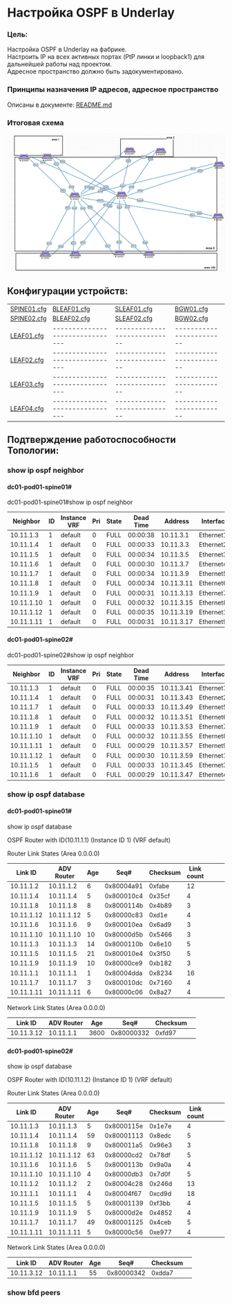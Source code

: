 # Настройка OSPF в Underlay

### Цель:
Настройка OSPF в Underlay на фабрике.<br>
Настроить IP на всех активных портах (PtP линки и loopback1) для дальнейшей работы над проектом.<br>
Адресное пространство должно быть задокументировано.<br>

### Принципы назначения IP адресов, адресное пространство
Описаны в документе: [README.md](README.md)

### Итоговая схема
![Topology_OSPF.png](Topology_OSPF.png)

## Конфигурации устройств:

|                             |                               |                            |                        |
|-----------------------------|-------------------------------|----------------------------|------------------------|
| [SPINE01.cfg](SPINE01.cfg)  |   [BLEAF01.cfg](BLEAF01.cfg)  | [SLEAF01.cfg](SLEAF01.cfg) | [BGW01.cfg](BGW01.cfg) |
| [SPINE02.cfg](SPINE02.cfg)  |   [BLEAF02.cfg](BLEAF02.cfg)  | [SLEAF02.cfg](SLEAF02.cfg) | [BGW02.cfg](BGW02.cfg) |
| [LEAF01.cfg](LEAF01.cfg)    |-------------------------------|----------------------------|------------------------|
| [LEAF02.cfg](LEAF02.cfg)    |-------------------------------|----------------------------|------------------------|
| [LEAF03.cfg](LEAF03.cfg)    |-------------------------------|----------------------------|------------------------|
| [LEAF04.cfg](LEAF04.cfg)    |-------------------------------|----------------------------|------------------------|


## Подтверждение работоспособности Топологии:

### show ip ospf neighbor

#### dc01-pod01-spine01#
dc01-pod01-spine01#show ip ospf neighbor

|Neighbor  |ID |Instance VRF|Pri|State |  Dead Time |Address | Interface | | |
|----------|---|--------|---|----|--------|----------|----------|-------|---------|
|10.11.1.3 |1  |default |0  |FULL|00:00:38|10.11.3.1 |Ethernet1 |       |         |
|10.11.1.4 |1  |default |0  |FULL|00:00:33|10.11.3.3 |Ethernet2 |       |         |
|10.11.1.5 |1  |default |0  |FULL|00:00:34|10.11.3.5 |Ethernet3 |       |         |
|10.11.1.6 |1  |default |0  |FULL|00:00:30|10.11.3.7 |Ethernet4 |       |         |
|10.11.1.7 |1  |default |0  |FULL|00:00:34|10.11.3.9 |Ethernet5 |       |         |
|10.11.1.8 |1  |default |0  |FULL|00:00:34|10.11.3.11|Ethernet6 |       |         |
|10.11.1.9 |1  |default |0  |FULL|00:00:31|10.11.3.13|Ethernet7 |       |         |
|10.11.1.10|1  |default |0  |FULL|00:00:32|10.11.3.15|Ethernet8 |       |         |
|10.11.1.12|1  |default |0  |FULL|00:00:35|10.11.3.19|Ethernet10|       |         |
|10.11.1.11|1  |default |0  |FULL|00:00:31|10.11.3.17|Ethernet9 |       |         |


#### dc01-pod01-spine02#

dc01-pod01-spine02#show ip ospf neighbor

|Neighbor  |ID |Instance VRF|Pri|State |  Dead Time |Address | Interface | | |
|----------|---|--------|---|----|--------|----------|----------|-------|---------|
|10.11.1.3 |1  |default |0  |FULL|00:00:35|10.11.3.41|Ethernet1 |       |         |
|10.11.1.4 |1  |default |0  |FULL|00:00:31|10.11.3.43|Ethernet2 |       |         |
|10.11.1.7 |1  |default |0  |FULL|00:00:33|10.11.3.49|Ethernet5 |       |         |
|10.11.1.8 |1  |default |0  |FULL|00:00:32|10.11.3.51|Ethernet6 |       |         |
|10.11.1.9 |1  |default |0  |FULL|00:00:33|10.11.3.53|Ethernet7 |       |         |
|10.11.1.10|1  |default |0  |FULL|00:00:32|10.11.3.55|Ethernet8 |       |         |
|10.11.1.11|1  |default |0  |FULL|00:00:29|10.11.3.57|Ethernet9 |       |         |
|10.11.1.12|1  |default |0  |FULL|00:00:30|10.11.3.59|Ethernet10|       |         |
|10.11.1.5 |1  |default |0  |FULL|00:00:33|10.11.3.45|Ethernet3 |       |         |
|10.11.1.6 |1  |default |0  |FULL|00:00:29|10.11.3.47|Ethernet4 |       |         |




### show ip ospf database

#### dc01-pod01-spine01#

show ip ospf database

OSPF Router with ID(10.11.1.1) (Instance ID 1) (VRF default)

Router Link States (Area 0.0.0.0)

|Link ID   |ADV Router|Age |Seq#      |Checksum  | Link count ||||
|----------|----------|----|----------|------|--------|--------|----|-----|
|10.11.1.2 |10.11.1.2 |6   |0x80004a91|0xfabe|12      |        |    |     |
|10.11.1.4 |10.11.1.4 |5   |0x800010c4|0x35cf|4       |        |    |     |
|10.11.1.8 |10.11.1.8 |8   |0x8000114b|0x4b89|3       |        |    |     |
|10.11.1.12|10.11.1.12|5   |0x80000c83|0xd1e |4       |        |    |     |
|10.11.1.6 |10.11.1.6 |9   |0x800010ea|0x6ad9|3       |        |    |     |
|10.11.1.10|10.11.1.10|10  |0x80000d5b|0x5466|3       |        |    |     |
|10.11.1.3 |10.11.1.3 |14  |0x8000110b|0x6e10|5       |        |    |     |
|10.11.1.5 |10.11.1.5 |21  |0x800010e4|0x3f50|5       |        |    |     |
|10.11.1.9 |10.11.1.9 |10  |0x80000ce9|0xb182|3       |        |    |     |
|10.11.1.1 |10.11.1.1 |1   |0x80004dda|0x8234|16      |        |    |     |
|10.11.1.7 |10.11.1.7 |3   |0x800010dc|0x7160|4       |        |    |     |
|10.11.1.11|10.11.1.11|6   |0x80000c06|0x8a27|4       |        |    |     |
 
Network   Link States    (Area 0.0.0.0)
          
|Link ID   |ADV Router|Age |Seq#      |Checksum  |  |
|----------|----------|----|----------|----------|------------|
|10.11.3.12|10.11.1.1 |3600|0x80000332|0xfd97    |            |      


#### dc01-pod01-spine02#

show ip ospf database

OSPF Router with ID(10.11.1.2) (Instance ID 1) (VRF default)

Router Link States (Area 0.0.0.0)

|Link ID   |ADV Router|Age |Seq#      |Checksum  | Link count ||||
|----------|----------|----|----------|------|--------|--------|----|-----|
|10.11.1.3 |10.11.1.3 |5         |0x8000115e|0x1e7e    |4         |        |    |     |
|10.11.1.4 |10.11.1.4 |59        |0x80001113|0x8edc    |5         |        |    |     |
|10.11.1.8 |10.11.1.8 |9         |0x800011a5|0x96e3    |3         |        |    |     |
|10.11.1.12|10.11.1.12|63        |0x80000cd2|0x78df    |5         |        |    |     |
|10.11.1.6 |10.11.1.6 |5         |0x8000113b|0x9a0a    |4         |        |    |     |
|10.11.1.10|10.11.1.10|4         |0x80000db3|0x7d0f    |5         |        |    |     |
|10.11.1.2 |10.11.1.2 |2         |0x80004c28|0x246d    |13        |        |    |     |
|10.11.1.1 |10.11.1.1 |4         |0x80004f67|0xcd9d    |18        |        |    |     |
|10.11.1.5 |10.11.1.5 |5         |0x80001139|0xf3bb    |4         |        |    |     |
|10.11.1.9 |10.11.1.9 |5         |0x80000d2e|0x4852    |4         |        |    |     |
|10.11.1.7 |10.11.1.7 |49        |0x80001125|0x4ceb    |5         |        |    |     |
|10.11.1.11|10.11.1.11|5         |0x80000c56|0xe977    |4         |        |    |     |

Network Link States (Area 0.0.0.0)

|Link ID   |ADV Router|Age |Seq#      |Checksum  | |
|----------|----------|----|----------|----------|------------|
|10.11.3.12|10.11.1.1|55 |0x80000342|0xdda7|    |        |

### show bfd peers
